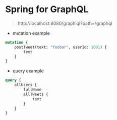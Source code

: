 # Spring for GraphQL

> http://localhost:8080/graphiql?path=/graphql

- mutation example
```graphql
mutation {
    postTweet(text: "foobar", userId: 1001) {
        text
    }
}
```

- query example
```graphql
query {
    allUsers {
        fullName
        allTweets {
            text
        }
    }
}
```
